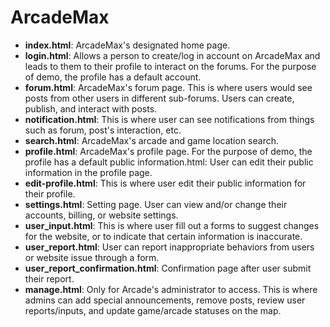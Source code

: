 # ArcadeMax

- **index.html**: ArcadeMax's designated home page.
- **login.html**: Allows a person to create/log in account on ArcadeMax and leads to them to their profile to interact on the forums. For the purpose of demo, the profile has a default account.
- **forum.html**: ArcadeMax's forum page. This is where users would see posts from other users in different sub-forums. Users can create, publish, and interact with posts.
- **notification.html**: This is where user can see notifications from things such as forum, post's interaction, etc.
- **search.html**: ArcadeMax's arcade and game location search.
- **profile.html**: ArcadeMax's profile page. For the purpose of demo, the profile has a default public information.html: User can edit their public information in the profile page.
- **edit-profile.html**: This is where user edit their public information for their profile.
- **settings.html**: Setting page. User can view and/or change their accounts, billing, or website settings.
- **user_input.html**: This is where user fill out a forms to suggest changes for the website, or to indicate that certain information is inaccurate.
- **user_report.html**: User can report inappropriate behaviors from users or website issue through a form.
- **user_report_confirmation.html**: Confirmation page after user submit their report.
- **manage.html**: Only for Arcade's administrator to access. This is where admins can add special announcements, remove posts, review user reports/inputs, and update game/arcade statuses on the map.

